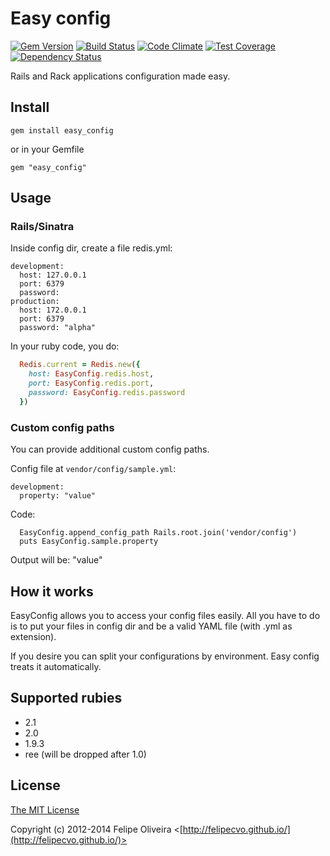 # Easy config

[![Gem Version](https://badge.fury.io/rb/easy_config.svg)](http://badge.fury.io/rb/easy_config)
[![Build Status](https://secure.travis-ci.org/felipecvo/easy_config.png?branch=master)](http://travis-ci.org/felipecvo/easy\_config)
[![Code Climate](https://codeclimate.com/github/felipecvo/easy_config/badges/gpa.svg)](https://codeclimate.com/github/felipecvo/easy_config)
[![Test Coverage](https://codeclimate.com/github/felipecvo/easy_config/badges/coverage.svg)](https://codeclimate.com/github/felipecvo/easy_config)
[![Dependency Status](https://gemnasium.com/felipecvo/easy_config.svg)](https://gemnasium.com/felipecvo/easy_config)

Rails and Rack applications configuration made easy.

## Install

`gem install easy_config`

or in your Gemfile

`gem "easy_config"`

## Usage

### Rails/Sinatra
Inside config dir, create a file redis.yml:
```
development:
  host: 127.0.0.1
  port: 6379
  password:
production:
  host: 172.0.0.1
  port: 6379
  password: "alpha"
```

In your ruby code, you do:
```ruby
  Redis.current = Redis.new({
    host: EasyConfig.redis.host,
    port: EasyConfig.redis.port,
    password: EasyConfig.redis.password
  })
```

### Custom config paths

You can provide additional custom config paths.

Config file at `vendor/config/sample.yml`:
```
development:
  property: "value"
```
Code:
```
  EasyConfig.append_config_path Rails.root.join('vendor/config')
  puts EasyConfig.sample.property
```
Output will be: "value"

## How it works

EasyConfig allows you to access your config files easily. All you have to do is
to put your files in config dir and be a valid YAML file (with .yml as extension).

If you desire you can split your configurations by environment. Easy config treats it
automatically.

## Supported rubies

* 2.1
* 2.0
* 1.9.3
* ree (will be dropped after 1.0)

## License

[The MIT License](http://opensource.org/licenses/MIT)

Copyright (c) 2012-2014 Felipe Oliveira <[http://felipecvo.github.io/](http://felipecvo.github.io/)>
